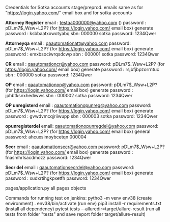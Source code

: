 Credentials for Sotka accounts stage/preprod.
emails same as for "https://login.yahoo.com/" email box and for sotka accounts

**Attorney Register**
email : testqa000000@yahoo.com ()
password : pDLm7$_Wsw+L2P? (for https://login.yahoo.com/ email box)
generate password : ksbbaatxxwotyabq
sbn: 000000
sotka password: 1234Qwer

**Attorneyqa**
email : qaautomationatt@yahoo.com
password: pDLm7$_Wsw+L2P? (for https://login.yahoo.com/ email box)
generate password : emxbsociwrqsdcwp
sbn : 000001
sotka password: 1234Qwer

**CR**
email : qaautomationcr@yahoo.com
password: pDLm7$_Wsw+L2P? (for https://login.yahoo.com/ email box)
generate password : rsjbfjbpzorrntuc
sbn : 000000
sotka password: 1234Qwer

**OP**
email : qaautomationop@yahoo.com
password: pDLm7$_Wsw+L2P? (for https://login.yahoo.com/ email box)
generate password : jphbtksnxhediwws
sbn : 000002
sotka password: 1234Qwer

**OP unregisterd**
email : qaautomationopunreg@yahoo.com
password: pDLm7$_Wsw+L2P? (for https://login.yahoo.com/ email box)
generate password : gvwdvmcqjriiwupp
sbn : 000003
sotka password: 1234Qwer

**opunregisterdel**
email: qaautomationopunregdel@yahoo.com
password: pDLm7$_Wsw+L2P? (for https://login.yahoo.com/ email box)
general password: ahcuxsimoybcetqn
000004

**Secr**
email : qaautomationsecr@yahoo.com
password: pDLm7$_Wsw+L2P? (for https://login.yahoo.com/ email box)
generate password : fnasmhrlsacdmozz
password: 1234Qwer

**Secr del**
email : qaautomationsecrdel@yahoo.com
password: pDLm7$_Wsw+L2P? (for https://login.yahoo.com/ email box)
generate password : xudxrtihgkpxetfh
password: 1234Qwer

pages/application.py all pages objects

Commands for running test on jenkins:
pytho3 -m venv env38 (create environment)
. env38/bin/activate (run env)
pip3 install -r requirements.txt (install all dependency)
pytest tests --alluredir=target/allure-result (run all tests from folder "tests" and save report folder target/allure-result)